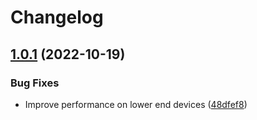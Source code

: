 # Changelog

## [1.0.1](https://github.com/GoogleChromeLabs/container-query-polyfill/compare/v1.0.0...v1.0.1) (2022-10-19)


### Bug Fixes

* Improve performance on lower end devices ([48dfef8](https://github.com/GoogleChromeLabs/container-query-polyfill/commit/48dfef88f8eb037cd38ad8d43410950694504497))
